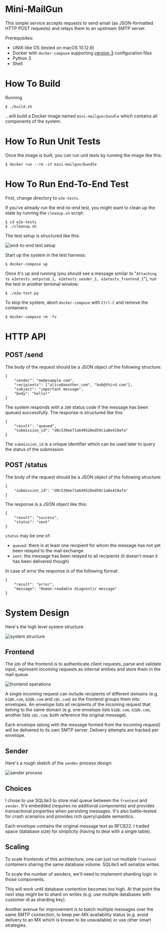 # Mini-MailGun

This simple service accepts requests to send email (as JSON-formatted HTTP POST requests) and
relays them to an upstream SMTP server.

Prerequisites:

 - UNIX-like OS (tested on macOS 10.12.6)
 - Docker with `docker-compose` supporting
 [version 3](https://docs.docker.com/compose/compose-file/) configuration files
 - Python 3
 - Shell

# How To Build

Running

    $ ./build.sh

...will build a Docker image named `mini-mailgun/bundle` which contains all components of the
system.

# How To Run Unit Tests

Once the image is built, you can run unit tests by running the image like this:

    $ docker run --rm -it mini-mailgun/bundle

# How To Run End-To-End Test

First, change directory to `e2e-tests`.

If you've already run the end-to-end test, you might want to clean up the state by running the
`cleanup.sh` script:

    $ cd e2e-tests
    $ ./cleanup.sh

The test setup is structured like this:

![end-to-end test setup](images/e2e-test.jpg)

Start up the system in the test harness:

    $ docker-compose up

Once it's up and running (you should see a message similar to "`Attaching to e2etests_smtpstub_1,
e2etests_sender_1, e2etests_frontend_1`"), run the test in another terminal window:

    $ ./e2e-test.py

To stop the system, abort `docker-compose` with `Ctrl-C` and remove the containers:

    $ docker-compose rm -fv

# HTTP API

## POST /send

The body of the request should be a JSON object of the following structure:

    {
        "sender": "me@example.com",
        "recipients": ["alice@another.com", "bob@third.com"],
        "subject": "important message",
        "body": "hello!"
    }

The system responds with a `200` status code if the message has been queued successfully. The
response is structured like this:

    {
        "result": "queued",
        "submission_id": "d0c539ee71a649528ed59c1a0e419afa"
    }

The `submission_id` is a unique identifier which can be used later to query the status of the
submission.

## POST /status

The body of the request should be a JSON object of the following structure:

    {
        "submission_id": "d0c539ee71a649528ed59c1a0e419afa"
    }

The response is a JSON object like this:

    {
        "result": "success",
        "status": "sent"
    }

`status` may be one of:
 * `queued`: there is at least one recipient for whom the message has not yet been relayed to the
 mail exchange
 * `sent`: the message has been relayed to all recipients (it doesn't mean it has been delivered
 though)

In case of error the response is of the following format:

    {
        "result": "error",
        "message": "Human-readable diagnostic message"
    }

# System Design

Here's the high level system structure:

![system structure](images/system-structure.jpg)

## Frontend

The job of the frontend is to authenticate client requests, parse and validate input, represent
incoming requests as internal entities and store them in the mail queue.

![frontend operations](images/frontend.jpg)

A single incoming request can include recipients of different domains (e.g. `b1@b.com`, `b2@b.com`
and `c@c.com`) so the frontend groups them into envelopes. An envelope lists all recipients of the
incoming request that belong to the same domain (e.g. one envelope lists `b1@b.com`, `b2@b.com`,
another lists `c@c.com`; both reference the original message).

Each envelope (along with the message formed from the incoming request) will be delivered to its
own SMTP server. Delivery attempts are tracked per envelope.

## Sender

Here's a rough sketch of the `sender` process design:

![sender process](images/sender.jpg)

## Choices

I chose to use SQLite3 to store mail queue between the `frontend` and `sender`. It's embedded
(requires no additional components) and provides transactional properties when persisting messages.
It's also battle-tested for crash scenarios and provides rich query/update semantics.

Each envelope contains the original message text as RFC822. I traded space (database size) for
simplicity (having to deal with a single table).

## Scaling

To scale frontends of this architecture, one can just run multiple `frontend` containers sharing
the same database volume. SQLite3 will serialize writes.

To scale the number of senders, we'll need to implement sharding logic in those components.

This will work until database contention becomes too high. At that point the next step might be to
shard on writes (e.g. use multiple databases with customer id as sharding key).

Another avenue for improvement is to batch multiple messages over the same SMTP connection, to
keep per-MX availability status (e.g. avoid delivery to an MX which is known to be unavailable) or
use other smart strategies.
